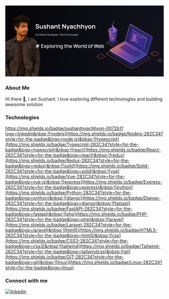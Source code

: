 [![sushantnyachhyon](https://github.com/SushantNyachhyon/sushantnyachhyon/blob/main/assets/me.jpg)](https://github.com/SushantNyachhyon/)

### About Me

Hi there :wave:,
I am Sushant. I love exploring different technologies and building awesome solution

### Technologies

https://img.shields.io/badge/sushantnyachhyon-0072b1?logo=linkedin&nbsp;![nodejs](https://img.shields.io/badge/Nodejs-282C34?style=for-the-badge&logo=node.js)&nbsp;![typescript](https://img.shields.io/badge/Typescript-282C34?style=for-the-badge&logo=typescript)&nbsp;![react](https://img.shields.io/badge/React-282C34?style=for-the-badge&logo=react)&nbsp;![redux](https://img.shields.io/badge/Redux-282C34?style=for-the-badge&logo=redux)&nbsp;![solid](https://img.shields.io/badge/Solid-282C34?style=for-the-badge&logo=solid)&nbsp;![vue](https://img.shields.io/badge/Vue-282C34?style=for-the-badge&logo=vue.js)&nbsp;![express](https://img.shields.io/badge/Express-282C34?style=for-the-badge&logo=express)&nbsp;![python](https://img.shields.io/badge/Python-282C34?style=for-the-badge&logo=python)&nbsp;![django](https://img.shields.io/badge/Django-282C34?style=for-the-badge&logo=django)&nbsp;![fastapi](https://img.shields.io/badge/FastAPI-282C34?style=for-the-badge&logo=fastapi)&nbsp;![php](https://img.shields.io/badge/PHP-282C34?style=for-the-badge&logo=php)&nbsp;![laravel](https://img.shields.io/badge/Laravel-282C34?style=for-the-badge&logo=laravel)&nbsp;![html5](https://img.shields.io/badge/HTML5-282C34?style=for-the-badge&logo=html5)&nbsp;![css](https://img.shields.io/badge/CSS3-282C34?style=for-the-badge&logo=css3)&nbsp;![tailwind](https://img.shields.io/badge/Tailwind-282C34?style=for-the-badge&logo=tailwindcss)&nbsp;![git](https://img.shields.io/badge/GIT-282C34?style=for-the-badge&logo=git)&nbsp;![linux](https://img.shields.io/badge/Linux-282C34?style=for-the-badge&logo=linux)

### Connect with me

[![linkedin](https://img.shields.io/badge/sushantnyachhyon-0072b1?logo=linkedin)](https://www.linkedin.com/in/sushant-nyachhyon/)
